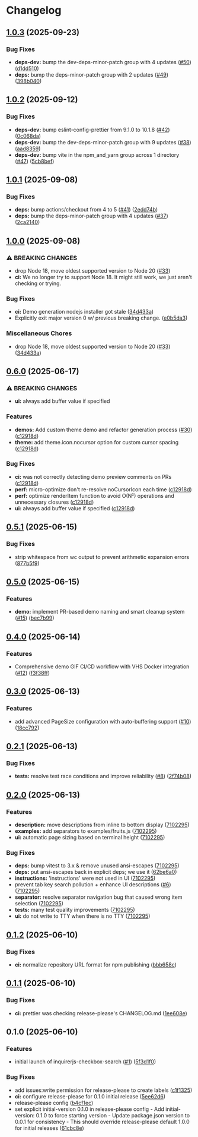 # Changelog

## [1.0.3](https://github.com/Texarkanine/inquirerjs-checkbox-search/compare/v1.0.2...v1.0.3) (2025-09-23)


### Bug Fixes

* **deps-dev:** bump the dev-deps-minor-patch group with 4 updates ([#50](https://github.com/Texarkanine/inquirerjs-checkbox-search/issues/50)) ([d1dd510](https://github.com/Texarkanine/inquirerjs-checkbox-search/commit/d1dd5102a3ceda23252d9d8cefbdb8453acfcc8e))
* **deps:** bump the deps-minor-patch group with 2 updates ([#49](https://github.com/Texarkanine/inquirerjs-checkbox-search/issues/49)) ([398b040](https://github.com/Texarkanine/inquirerjs-checkbox-search/commit/398b040ff5249bde1ad198fbd5e3f56be789304f))

## [1.0.2](https://github.com/Texarkanine/inquirerjs-checkbox-search/compare/v1.0.1...v1.0.2) (2025-09-12)


### Bug Fixes

* **deps-dev:** bump eslint-config-prettier from 9.1.0 to 10.1.8 ([#42](https://github.com/Texarkanine/inquirerjs-checkbox-search/issues/42)) ([0c068da](https://github.com/Texarkanine/inquirerjs-checkbox-search/commit/0c068da0de51a77ca37d1c3c56d2fee6c53e29d9))
* **deps-dev:** bump the dev-deps-minor-patch group with 9 updates ([#38](https://github.com/Texarkanine/inquirerjs-checkbox-search/issues/38)) ([aad8359](https://github.com/Texarkanine/inquirerjs-checkbox-search/commit/aad83593c7ddca462967cc1c2312ed847b6ed7ab))
* **deps-dev:** bump vite in the npm_and_yarn group across 1 directory ([#47](https://github.com/Texarkanine/inquirerjs-checkbox-search/issues/47)) ([5cb8bef](https://github.com/Texarkanine/inquirerjs-checkbox-search/commit/5cb8bef65f564b39bcb2b5382db50096362e8edd))

## [1.0.1](https://github.com/Texarkanine/inquirerjs-checkbox-search/compare/v1.0.0...v1.0.1) (2025-09-08)


### Bug Fixes

* **deps:** bump actions/checkout from 4 to 5 ([#41](https://github.com/Texarkanine/inquirerjs-checkbox-search/issues/41)) ([2edd74b](https://github.com/Texarkanine/inquirerjs-checkbox-search/commit/2edd74b2a03112dbb76545b219e6b251d89e8d27))
* **deps:** bump the deps-minor-patch group with 4 updates ([#37](https://github.com/Texarkanine/inquirerjs-checkbox-search/issues/37)) ([2ca2140](https://github.com/Texarkanine/inquirerjs-checkbox-search/commit/2ca21405261d9ecb8555b60fca6b905a9f098b44))

## [1.0.0](https://github.com/Texarkanine/inquirerjs-checkbox-search/compare/v0.6.0...v1.0.0) (2025-09-08)


### ⚠ BREAKING CHANGES

* drop Node 18, move oldest supported version to Node 20 ([#33](https://github.com/Texarkanine/inquirerjs-checkbox-search/issues/33))
* **ci:** We no longer try to support Node 18. It might still work, we just aren't checking or trying.

### Bug Fixes

* **ci:** Demo generation nodejs installer got stale ([34d433a](https://github.com/Texarkanine/inquirerjs-checkbox-search/commit/34d433a9307ef2da664bc94f2335c5a0f3a06d80))
* Explicitly exit major version 0 w/ previous breaking change. ([e0b5da3](https://github.com/Texarkanine/inquirerjs-checkbox-search/commit/e0b5da30f906b49b06b06a8d11b15dc66afacb0e))


### Miscellaneous Chores

* drop Node 18, move oldest supported version to Node 20 ([#33](https://github.com/Texarkanine/inquirerjs-checkbox-search/issues/33)) ([34d433a](https://github.com/Texarkanine/inquirerjs-checkbox-search/commit/34d433a9307ef2da664bc94f2335c5a0f3a06d80))

## [0.6.0](https://github.com/Texarkanine/inquirerjs-checkbox-search/compare/v0.5.1...v0.6.0) (2025-06-17)


### ⚠ BREAKING CHANGES

* **ui:** always add buffer value if specified

### Features

* **demos:** Add custom theme demo and refactor generation process ([#30](https://github.com/Texarkanine/inquirerjs-checkbox-search/issues/30)) ([c12918d](https://github.com/Texarkanine/inquirerjs-checkbox-search/commit/c12918da468712aeeb5488159cde7e6fadfc6068))
* **theme:** add theme.icon.nocursor option for custom cursor spacing ([c12918d](https://github.com/Texarkanine/inquirerjs-checkbox-search/commit/c12918da468712aeeb5488159cde7e6fadfc6068))


### Bug Fixes

* **ci:** was not correctly detecting demo preview comments on PRs ([c12918d](https://github.com/Texarkanine/inquirerjs-checkbox-search/commit/c12918da468712aeeb5488159cde7e6fadfc6068))
* **perf:** micro-optimize don't re-resolve noCursorIcon each time ([c12918d](https://github.com/Texarkanine/inquirerjs-checkbox-search/commit/c12918da468712aeeb5488159cde7e6fadfc6068))
* **perf:** optimize renderItem function to avoid O(N²) operations and unnecessary closures ([c12918d](https://github.com/Texarkanine/inquirerjs-checkbox-search/commit/c12918da468712aeeb5488159cde7e6fadfc6068))
* **ui:** always add buffer value if specified ([c12918d](https://github.com/Texarkanine/inquirerjs-checkbox-search/commit/c12918da468712aeeb5488159cde7e6fadfc6068))

## [0.5.1](https://github.com/Texarkanine/inquirerjs-checkbox-search/compare/v0.5.0...v0.5.1) (2025-06-15)


### Bug Fixes

* strip whitespace from wc output to prevent arithmetic expansion errors ([877b5f9](https://github.com/Texarkanine/inquirerjs-checkbox-search/commit/877b5f90f93a642ac849080adc8cccbd101eb81e))

## [0.5.0](https://github.com/Texarkanine/inquirerjs-checkbox-search/compare/v0.4.0...v0.5.0) (2025-06-15)


### Features

* **demo:** implement PR-based demo naming and smart cleanup system ([#15](https://github.com/Texarkanine/inquirerjs-checkbox-search/issues/15)) ([bec7b99](https://github.com/Texarkanine/inquirerjs-checkbox-search/commit/bec7b996dda5cbece92ed41e0e01c2ed7e24dc47))


## [0.4.0](https://github.com/Texarkanine/inquirerjs-checkbox-search/compare/v0.3.0...v0.4.0) (2025-06-14)


### Features

* Comprehensive demo GIF CI/CD workflow with VHS Docker integration ([#12](https://github.com/Texarkanine/inquirerjs-checkbox-search/issues/12)) ([f3f38ff](https://github.com/Texarkanine/inquirerjs-checkbox-search/commit/f3f38ff364f22f814de2d4c712ac54081d5af8f7))

## [0.3.0](https://github.com/Texarkanine/inquirerjs-checkbox-search/compare/v0.2.1...v0.3.0) (2025-06-13)


### Features

* add advanced PageSize configuration with auto-buffering support ([#10](https://github.com/Texarkanine/inquirerjs-checkbox-search/issues/10)) ([18cc792](https://github.com/Texarkanine/inquirerjs-checkbox-search/commit/18cc79274fff69dc1e0efd653f98e91aee5d0c42))

## [0.2.1](https://github.com/Texarkanine/inquirerjs-checkbox-search/compare/v0.2.0...v0.2.1) (2025-06-13)


### Bug Fixes

* **tests:** resolve test race conditions and improve reliability ([#8](https://github.com/Texarkanine/inquirerjs-checkbox-search/issues/8)) ([2f74b08](https://github.com/Texarkanine/inquirerjs-checkbox-search/commit/2f74b08b095b45deec80ed5096af2473549a1f1e))

## [0.2.0](https://github.com/Texarkanine/inquirerjs-checkbox-search/compare/v0.1.2...v0.2.0) (2025-06-13)


### Features

* **description:** move descriptions from inline to bottom display ([7102295](https://github.com/Texarkanine/inquirerjs-checkbox-search/commit/710229536868c42217764faa746cebd94fef308b))
* **examples:** add separators to examples/fruits.js ([7102295](https://github.com/Texarkanine/inquirerjs-checkbox-search/commit/710229536868c42217764faa746cebd94fef308b))
* **ui:** automatic page sizing based on terminal height ([7102295](https://github.com/Texarkanine/inquirerjs-checkbox-search/commit/710229536868c42217764faa746cebd94fef308b))


### Bug Fixes

* **deps:** bump vitest to 3.x & remove unused ansi-escapes ([7102295](https://github.com/Texarkanine/inquirerjs-checkbox-search/commit/710229536868c42217764faa746cebd94fef308b))
* **deps:** put ansi-escapes back in explicit deps; we use it ([62be6a0](https://github.com/Texarkanine/inquirerjs-checkbox-search/commit/62be6a0d606031473a13caf6a47b375773951da7))
* **instructions:** 'instructions' were not used in UI ([7102295](https://github.com/Texarkanine/inquirerjs-checkbox-search/commit/710229536868c42217764faa746cebd94fef308b))
* prevent tab key search pollution + enhance UI descriptions ([#6](https://github.com/Texarkanine/inquirerjs-checkbox-search/issues/6)) ([7102295](https://github.com/Texarkanine/inquirerjs-checkbox-search/commit/710229536868c42217764faa746cebd94fef308b))
* **separator:** resolve separator navigation bug that caused wrong item selection ([7102295](https://github.com/Texarkanine/inquirerjs-checkbox-search/commit/710229536868c42217764faa746cebd94fef308b))
* **tests:** many test quality improvements ([7102295](https://github.com/Texarkanine/inquirerjs-checkbox-search/commit/710229536868c42217764faa746cebd94fef308b))
* **ui:** do not write to TTY when there is no TTY ([7102295](https://github.com/Texarkanine/inquirerjs-checkbox-search/commit/710229536868c42217764faa746cebd94fef308b))

## [0.1.2](https://github.com/Texarkanine/inquirerjs-checkbox-search/compare/v0.1.1...v0.1.2) (2025-06-10)


### Bug Fixes

* **ci:** normalize repository URL format for npm publishing ([bbb658c](https://github.com/Texarkanine/inquirerjs-checkbox-search/commit/bbb658c24ff85cfa72020096d8172b15c5ffe4f8))

## [0.1.1](https://github.com/Texarkanine/inquirerjs-checkbox-search/compare/v0.1.0...v0.1.1) (2025-06-10)


### Bug Fixes

* **ci:** prettier was checking release-please's CHANGELOG.md ([1ee608e](https://github.com/Texarkanine/inquirerjs-checkbox-search/commit/1ee608ea4316a3ea6eab2d82cc24b69f3fe5f27d))

## 0.1.0 (2025-06-10)


### Features

* initial launch of inquirerjs-checkbox-search ([#1](https://github.com/Texarkanine/inquirerjs-checkbox-search/issues/1)) ([5f3d1f0](https://github.com/Texarkanine/inquirerjs-checkbox-search/commit/5f3d1f007c869d6050b9e6db8b1ebe638ee6f068))


### Bug Fixes

* add issues:write permission for release-please to create labels ([c1f1325](https://github.com/Texarkanine/inquirerjs-checkbox-search/commit/c1f1325ac3148734e011f7a60d761cb374a6f8f7))
* **ci:** configure release-please for 0.1.0 initial release ([5ee62d6](https://github.com/Texarkanine/inquirerjs-checkbox-search/commit/5ee62d616ac3a6592c75f5f7482ed20df3a6ef97))
* release-please config ([b4cf1ec](https://github.com/Texarkanine/inquirerjs-checkbox-search/commit/b4cf1ec0d2c6832f843963436f020e1190e2694e))
* set explicit initial-version 0.1.0 in release-please config - Add initial-version: 0.1.0 to force starting version - Update package.json version to 0.0.1 for consistency - This should override release-please default 1.0.0 for initial releases ([61cbc8e](https://github.com/Texarkanine/inquirerjs-checkbox-search/commit/61cbc8ed55faa05a71ce81d09aaecce643f13bb0))
